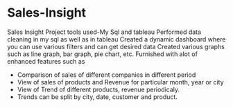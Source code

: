 # Sales-Insight
Sales Insight Project
tools used-My Sql and tableau
Performed data cleaning in my sql as well as in tableau
Created a dynamic dashboard where you can use various filters and can get desired data
Created various graphs such as line graph, bar graph, pie chart, etc.
Furnished with alot of enhanced features such as 
* Comparison of sales of different companies in different period
* View of sales of products and Revenue for particular month, year or city
* View of Trend of different products, revenue periodicaly.
* Trends can be split by city, date, customer and product.
